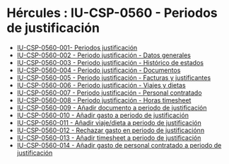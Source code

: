 # Hércules : IU\-CSP\-0560 \- Periodos de justificación



* [IU\-CSP\-0560\-001\- Periodos justificación](/hercules/sgi-sistema-de-gestion-de-investigacion/requisitos-y-analisis-funcional/analisis-funcional-sgi-hercules/csp-modulo-de-convocatorias-ayudas-solicitudes-proyectos-y-contratos-y-grupos-de-investigacion/csp-interfaz-de-usuario/iu-csp-0500-ejecucion-economica/iu-csp-0560-periodos-de-justificacion/iu-csp-0560-001-periodos-justificacion.md "/hercules/sgi-sistema-de-gestion-de-investigacion/requisitos-y-analisis-funcional/analisis-funcional-sgi-hercules/csp-modulo-de-convocatorias-ayudas-solicitudes-proyectos-y-contratos-y-grupos-de-investigacion/csp-interfaz-de-usuario/iu-csp-0500-ejecucion-economica/iu-csp-0560-periodos-de-justificacion/iu-csp-0560-001-periodos-justificacion.md")
* [IU\-CSP\-0560\-002 \- Periodo justificación \- Datos generales](/hercules/sgi-sistema-de-gestion-de-investigacion/requisitos-y-analisis-funcional/analisis-funcional-sgi-hercules/csp-modulo-de-convocatorias-ayudas-solicitudes-proyectos-y-contratos-y-grupos-de-investigacion/csp-interfaz-de-usuario/iu-csp-0500-ejecucion-economica/iu-csp-0560-periodos-de-justificacion/iu-csp-0560-002-periodo-justificacion-datos-generales.md "/hercules/sgi-sistema-de-gestion-de-investigacion/requisitos-y-analisis-funcional/analisis-funcional-sgi-hercules/csp-modulo-de-convocatorias-ayudas-solicitudes-proyectos-y-contratos-y-grupos-de-investigacion/csp-interfaz-de-usuario/iu-csp-0500-ejecucion-economica/iu-csp-0560-periodos-de-justificacion/iu-csp-0560-002-periodo-justificacion-datos-generales.md")
* [IU\-CSP\-0560\-003 \- Periodo justificación \- Histórico de estados](/hercules/sgi-sistema-de-gestion-de-investigacion/requisitos-y-analisis-funcional/analisis-funcional-sgi-hercules/csp-modulo-de-convocatorias-ayudas-solicitudes-proyectos-y-contratos-y-grupos-de-investigacion/csp-interfaz-de-usuario/iu-csp-0500-ejecucion-economica/iu-csp-0560-periodos-de-justificacion/iu-csp-0560-003-periodo-justificacion-historico-de-estados.md "/hercules/sgi-sistema-de-gestion-de-investigacion/requisitos-y-analisis-funcional/analisis-funcional-sgi-hercules/csp-modulo-de-convocatorias-ayudas-solicitudes-proyectos-y-contratos-y-grupos-de-investigacion/csp-interfaz-de-usuario/iu-csp-0500-ejecucion-economica/iu-csp-0560-periodos-de-justificacion/iu-csp-0560-003-periodo-justificacion-historico-de-estados.md")
* [IU\-CSP\-0560\-004 \- Periodo justificación \- Documentos](/hercules/sgi-sistema-de-gestion-de-investigacion/requisitos-y-analisis-funcional/analisis-funcional-sgi-hercules/csp-modulo-de-convocatorias-ayudas-solicitudes-proyectos-y-contratos-y-grupos-de-investigacion/csp-interfaz-de-usuario/iu-csp-0500-ejecucion-economica/iu-csp-0560-periodos-de-justificacion/iu-csp-0560-004-periodo-justificacion-documentos.md "/hercules/sgi-sistema-de-gestion-de-investigacion/requisitos-y-analisis-funcional/analisis-funcional-sgi-hercules/csp-modulo-de-convocatorias-ayudas-solicitudes-proyectos-y-contratos-y-grupos-de-investigacion/csp-interfaz-de-usuario/iu-csp-0500-ejecucion-economica/iu-csp-0560-periodos-de-justificacion/iu-csp-0560-004-periodo-justificacion-documentos.md")
* [IU\-CSP\-0560\-005 \- Periodo justificación \- Facturas y justificantes](/hercules/sgi-sistema-de-gestion-de-investigacion/requisitos-y-analisis-funcional/analisis-funcional-sgi-hercules/csp-modulo-de-convocatorias-ayudas-solicitudes-proyectos-y-contratos-y-grupos-de-investigacion/csp-interfaz-de-usuario/iu-csp-0500-ejecucion-economica/iu-csp-0560-periodos-de-justificacion/iu-csp-0560-005-periodo-justificacion-facturas-y-justificantes.md "/hercules/sgi-sistema-de-gestion-de-investigacion/requisitos-y-analisis-funcional/analisis-funcional-sgi-hercules/csp-modulo-de-convocatorias-ayudas-solicitudes-proyectos-y-contratos-y-grupos-de-investigacion/csp-interfaz-de-usuario/iu-csp-0500-ejecucion-economica/iu-csp-0560-periodos-de-justificacion/iu-csp-0560-005-periodo-justificacion-facturas-y-justificantes.md")
* [IU\-CSP\-0560\-006 \- Periodo justificación \- Viajes y dietas](/hercules/sgi-sistema-de-gestion-de-investigacion/requisitos-y-analisis-funcional/analisis-funcional-sgi-hercules/csp-modulo-de-convocatorias-ayudas-solicitudes-proyectos-y-contratos-y-grupos-de-investigacion/csp-interfaz-de-usuario/iu-csp-0500-ejecucion-economica/iu-csp-0560-periodos-de-justificacion/iu-csp-0560-006-periodo-justificacion-viajes-y-dietas.md "/hercules/sgi-sistema-de-gestion-de-investigacion/requisitos-y-analisis-funcional/analisis-funcional-sgi-hercules/csp-modulo-de-convocatorias-ayudas-solicitudes-proyectos-y-contratos-y-grupos-de-investigacion/csp-interfaz-de-usuario/iu-csp-0500-ejecucion-economica/iu-csp-0560-periodos-de-justificacion/iu-csp-0560-006-periodo-justificacion-viajes-y-dietas.md")
* [IU\-CSP\-0560\-007 \- Periodo justificación \- Personal contratado](/hercules/sgi-sistema-de-gestion-de-investigacion/requisitos-y-analisis-funcional/analisis-funcional-sgi-hercules/csp-modulo-de-convocatorias-ayudas-solicitudes-proyectos-y-contratos-y-grupos-de-investigacion/csp-interfaz-de-usuario/iu-csp-0500-ejecucion-economica/iu-csp-0560-periodos-de-justificacion/iu-csp-0560-007-periodo-justificacion-personal-contratado.md "/hercules/sgi-sistema-de-gestion-de-investigacion/requisitos-y-analisis-funcional/analisis-funcional-sgi-hercules/csp-modulo-de-convocatorias-ayudas-solicitudes-proyectos-y-contratos-y-grupos-de-investigacion/csp-interfaz-de-usuario/iu-csp-0500-ejecucion-economica/iu-csp-0560-periodos-de-justificacion/iu-csp-0560-007-periodo-justificacion-personal-contratado.md")
* [IU\-CSP\-0560\-008 \- Periodo justificación \- Horas timesheet](/hercules/sgi-sistema-de-gestion-de-investigacion/requisitos-y-analisis-funcional/analisis-funcional-sgi-hercules/csp-modulo-de-convocatorias-ayudas-solicitudes-proyectos-y-contratos-y-grupos-de-investigacion/csp-interfaz-de-usuario/iu-csp-0500-ejecucion-economica/iu-csp-0560-periodos-de-justificacion/iu-csp-0560-008-periodo-justificacion-horas-timesheet.md "/hercules/sgi-sistema-de-gestion-de-investigacion/requisitos-y-analisis-funcional/analisis-funcional-sgi-hercules/csp-modulo-de-convocatorias-ayudas-solicitudes-proyectos-y-contratos-y-grupos-de-investigacion/csp-interfaz-de-usuario/iu-csp-0500-ejecucion-economica/iu-csp-0560-periodos-de-justificacion/iu-csp-0560-008-periodo-justificacion-horas-timesheet.md")
* [IU\-CSP\-0560\-009 \- Añadir documento a periodo de justificación](/hercules/sgi-sistema-de-gestion-de-investigacion/requisitos-y-analisis-funcional/analisis-funcional-sgi-hercules/csp-modulo-de-convocatorias-ayudas-solicitudes-proyectos-y-contratos-y-grupos-de-investigacion/csp-interfaz-de-usuario/iu-csp-0500-ejecucion-economica/iu-csp-0560-periodos-de-justificacion/iu-csp-0560-009-anadir-documento-a-periodo-de-justificacion.md "/hercules/sgi-sistema-de-gestion-de-investigacion/requisitos-y-analisis-funcional/analisis-funcional-sgi-hercules/csp-modulo-de-convocatorias-ayudas-solicitudes-proyectos-y-contratos-y-grupos-de-investigacion/csp-interfaz-de-usuario/iu-csp-0500-ejecucion-economica/iu-csp-0560-periodos-de-justificacion/iu-csp-0560-009-anadir-documento-a-periodo-de-justificacion.md")
* [IU\-CSP\-0560\-010 \- Añadir gasto a periodo de justificación](/hercules/sgi-sistema-de-gestion-de-investigacion/requisitos-y-analisis-funcional/analisis-funcional-sgi-hercules/csp-modulo-de-convocatorias-ayudas-solicitudes-proyectos-y-contratos-y-grupos-de-investigacion/csp-interfaz-de-usuario/iu-csp-0500-ejecucion-economica/iu-csp-0560-periodos-de-justificacion/iu-csp-0560-010-anadir-gasto-a-periodo-de-justificacion.md "/hercules/sgi-sistema-de-gestion-de-investigacion/requisitos-y-analisis-funcional/analisis-funcional-sgi-hercules/csp-modulo-de-convocatorias-ayudas-solicitudes-proyectos-y-contratos-y-grupos-de-investigacion/csp-interfaz-de-usuario/iu-csp-0500-ejecucion-economica/iu-csp-0560-periodos-de-justificacion/iu-csp-0560-010-anadir-gasto-a-periodo-de-justificacion.md")
* [IU\-CSP\-0560\-011 \- Añadir viaje/dieta a periodo de justificación](/hercules/sgi-sistema-de-gestion-de-investigacion/requisitos-y-analisis-funcional/analisis-funcional-sgi-hercules/csp-modulo-de-convocatorias-ayudas-solicitudes-proyectos-y-contratos-y-grupos-de-investigacion/csp-interfaz-de-usuario/iu-csp-0500-ejecucion-economica/iu-csp-0560-periodos-de-justificacion/iu-csp-0560-011-anadir-viajedieta-a-periodo-de-justificacion.md "/hercules/sgi-sistema-de-gestion-de-investigacion/requisitos-y-analisis-funcional/analisis-funcional-sgi-hercules/csp-modulo-de-convocatorias-ayudas-solicitudes-proyectos-y-contratos-y-grupos-de-investigacion/csp-interfaz-de-usuario/iu-csp-0500-ejecucion-economica/iu-csp-0560-periodos-de-justificacion/iu-csp-0560-011-anadir-viajedieta-a-periodo-de-justificacion.md")
* [IU\-CSP\-0560\-012 \- Rechazar gasto en periodo de justificaciónn](/hercules/sgi-sistema-de-gestion-de-investigacion/requisitos-y-analisis-funcional/analisis-funcional-sgi-hercules/csp-modulo-de-convocatorias-ayudas-solicitudes-proyectos-y-contratos-y-grupos-de-investigacion/csp-interfaz-de-usuario/iu-csp-0500-ejecucion-economica/iu-csp-0560-periodos-de-justificacion/iu-csp-0560-012-rechazar-gasto-en-periodo-de-justificacionn.md "/hercules/sgi-sistema-de-gestion-de-investigacion/requisitos-y-analisis-funcional/analisis-funcional-sgi-hercules/csp-modulo-de-convocatorias-ayudas-solicitudes-proyectos-y-contratos-y-grupos-de-investigacion/csp-interfaz-de-usuario/iu-csp-0500-ejecucion-economica/iu-csp-0560-periodos-de-justificacion/iu-csp-0560-012-rechazar-gasto-en-periodo-de-justificacionn.md")
* [IU\-CSP\-0560\-013 \- Añadir timesheet a periodo de justificación](/hercules/sgi-sistema-de-gestion-de-investigacion/requisitos-y-analisis-funcional/analisis-funcional-sgi-hercules/csp-modulo-de-convocatorias-ayudas-solicitudes-proyectos-y-contratos-y-grupos-de-investigacion/csp-interfaz-de-usuario/iu-csp-0500-ejecucion-economica/iu-csp-0560-periodos-de-justificacion/iu-csp-0560-013-anadir-timesheet-a-periodo-de-justificacion.md "/hercules/sgi-sistema-de-gestion-de-investigacion/requisitos-y-analisis-funcional/analisis-funcional-sgi-hercules/csp-modulo-de-convocatorias-ayudas-solicitudes-proyectos-y-contratos-y-grupos-de-investigacion/csp-interfaz-de-usuario/iu-csp-0500-ejecucion-economica/iu-csp-0560-periodos-de-justificacion/iu-csp-0560-013-anadir-timesheet-a-periodo-de-justificacion.md")
* [IU\-CSP\-0560\-014 \- Añadir gasto de personal contratado a periodo de justificación](/hercules/sgi-sistema-de-gestion-de-investigacion/requisitos-y-analisis-funcional/analisis-funcional-sgi-hercules/csp-modulo-de-convocatorias-ayudas-solicitudes-proyectos-y-contratos-y-grupos-de-investigacion/csp-interfaz-de-usuario/iu-csp-0500-ejecucion-economica/iu-csp-0560-periodos-de-justificacion/iu-csp-0560-014-anadir-gasto-de-personal-contratado-a-periodo-de-justificacion.md "/hercules/sgi-sistema-de-gestion-de-investigacion/requisitos-y-analisis-funcional/analisis-funcional-sgi-hercules/csp-modulo-de-convocatorias-ayudas-solicitudes-proyectos-y-contratos-y-grupos-de-investigacion/csp-interfaz-de-usuario/iu-csp-0500-ejecucion-economica/iu-csp-0560-periodos-de-justificacion/iu-csp-0560-014-anadir-gasto-de-personal-contratado-a-periodo-de-justificacion.md")





